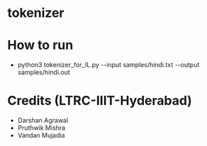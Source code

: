 # tokenizer

# How to run
- python3 tokenizer\_for\_IL.py --input samples/hindi.txt --output samples/hindi.out

# Credits (LTRC-IIIT-Hyderabad)
- Darshan Agrawal
- Pruthwik Mishra
- Vandan Mujadia
